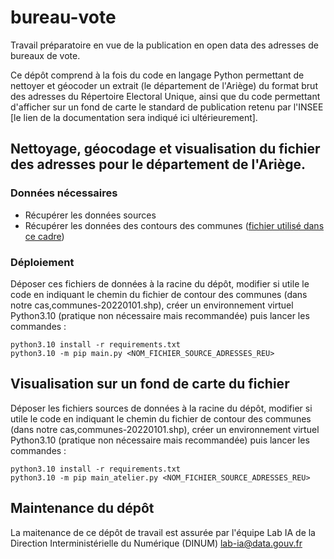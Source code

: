 # bureau-vote
Travail préparatoire en vue de la publication en open data des adresses de bureaux de vote.

Ce dépôt comprend à la fois du code en langage Python permettant de nettoyer et géocoder un extrait (le département de l'Ariège) du format brut des adresses du Répertoire Electoral Unique, ainsi que du code permettant d'afficher sur un fond de carte le standard de publication retenu par l'INSEE [le lien de la documentation sera indiqué ici ultérieurement].

## Nettoyage, géocodage et visualisation du fichier des adresses pour le département de l'Ariège.

### Données nécessaires

- Récupérer les données sources
- Récupérer les données des contours des communes ([fichier utilisé dans ce cadre](https://www.data.gouv.fr/fr/datasets/decoupage-administratif-communal-francais-issu-d-openstreetmap/))

### Déploiement

Déposer ces fichiers de données à la racine du dépôt, modifier si utile le code en indiquant le chemin du fichier de contour des communes (dans notre cas,communes-20220101.shp), créer un environnement virtuel Python3.10 (pratique non nécessaire mais recommandée) puis lancer les commandes :

```
python3.10 install -r requirements.txt
python3.10 -m pip main.py <NOM_FICHIER_SOURCE_ADRESSES_REU>
```

## Visualisation sur un fond de carte du fichier 

Déposer les fichiers sources de données à la racine du dépôt, modifier si utile le code en indiquant le chemin du fichier de contour des communes (dans notre cas,communes-20220101.shp), créer un environnement virtuel Python3.10 (pratique non nécessaire mais recommandée) puis lancer les commandes :

```
python3.10 install -r requirements.txt
python3.10 -m pip main_atelier.py <NOM_FICHIER_SOURCE_ADRESSES_REU>
```

## Maintenance du dépôt

La maitenance de ce dépôt de travail est assurée par l'équipe Lab IA de la Direction Interministérielle du Numérique (DINUM)
lab-ia@data.gouv.fr

